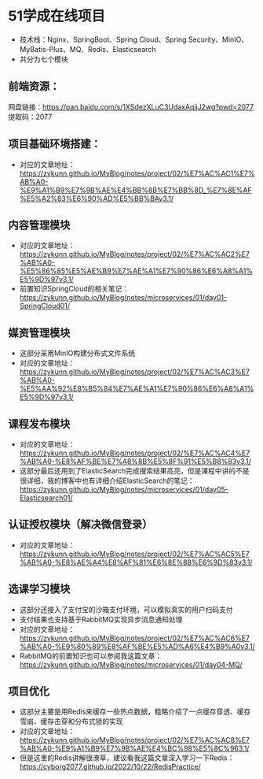 # 51学成在线项目
- 技术栈：Nginx、SpringBoot、Spring Cloud、Spring Security、MinIO、MyBatis-Plus、MQ、Redis、Elasticsearch
- 共分为七个模块

## 前端资源：
网盘链接：https://pan.baidu.com/s/1XSdezXLuC3UdaxAqjjJ2wg?pwd=2077 提取码：2077

## 项目基础环境搭建：
- 对应的文章地址：https://zykunn.github.io/MyBlog/notes/project/02/%E7%AC%AC1%E7%AB%A0-%E9%A1%B9%E7%9B%AE%E4%BB%8B%E7%BB%8D_%E7%8E%AF%E5%A2%83%E6%90%AD%E5%BB%BAv3.1/
## 内容管理模块
- 对应的文章地址：https://zykunn.github.io/MyBlog/notes/project/02/%E7%AC%AC2%E7%AB%A0-%E5%86%85%E5%AE%B9%E7%AE%A1%E7%90%86%E6%A8%A1%E5%9D%97v3.1/
- 前置知识SpringCloud的相关笔记：https://zykunn.github.io/MyBlog/notes/microservices/01/day01-SpringCloud01/
## 媒资管理模块
- 这部分采用MinIO构建分布式文件系统
- 对应的文章地址：https://zykunn.github.io/MyBlog/notes/project/02/%E7%AC%AC3%E7%AB%A0-%E5%AA%92%E8%B5%84%E7%AE%A1%E7%90%86%E6%A8%A1%E5%9D%97v3.1/
## 课程发布模块
- 对应的文章地址：https://zykunn.github.io/MyBlog/notes/project/02/%E7%AC%AC4%E7%AB%A0-%E8%AF%BE%E7%A8%8B%E5%8F%91%E5%B8%83v3.1/
- 这部分最后还用到了ElasticSearch完成搜索结果高亮，但是课程中讲的不是很详细，我的博客中也有详细介绍ElasticSearch的笔记：https://zykunn.github.io/MyBlog/notes/microservices/01/day05-Elasticsearch01/
## 认证授权模块（解决微信登录）
- 对应的文章地址：https://zykunn.github.io/MyBlog/notes/project/02/%E7%AC%AC5%E7%AB%A0-%E8%AE%A4%E8%AF%81%E6%8E%88%E6%9D%83v3.1/
## 选课学习模块
- 这部分还接入了支付宝的沙箱支付环境，可以模拟真实的用户扫码支付
- 支付结果也支持基于RabbitMQ实现异步消息通知处理 
- 对应的文章地址：https://zykunn.github.io/MyBlog/notes/project/02/%E7%AC%AC6%E7%AB%A0-%E9%80%89%E8%AF%BE%E5%AD%A6%E4%B9%A0v3.1/
- RabbitMQ的前置知识也可以参阅我这篇文章：https://zykunn.github.io/MyBlog/notes/microservices/01/day04-MQ/
## 项目优化
- 这部分主要是用Redis来缓存一些热点数据，粗略介绍了一点缓存穿透、缓存雪崩、缓存击穿和分布式锁的实现
- 对应的文章地址：https://zykunn.github.io/MyBlog/notes/project/02/%E7%AC%AC8%E7%AB%A0-%E9%A1%B9%E7%9B%AE%E4%BC%98%E5%8C%963.1/
- 但是这里的Redis讲解很潦草，建议看我这篇文章深入学习一下Redis：https://cyborg2077.github.io/2022/10/22/RedisPractice/
